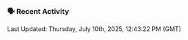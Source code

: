 ### 🗣 Recent Activity

<!--RECENT_ACTIVITY:last_update-->
Last Updated: Thursday, July 10th, 2025, 12:43:22 PM (GMT)
<!--RECENT_ACTIVITY:last_update_end-->
<!--RECENT_ACTIVITY:start-->
<!--RECENT_ACTIVITY:end-->

